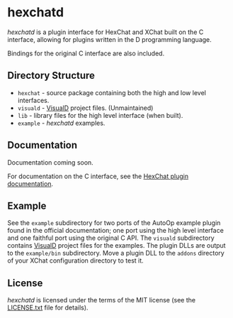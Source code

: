 # hexchatd
*hexchatd* is a plugin interface for HexChat and XChat built on the C interface,
allowing for plugins written in the D programming language.

Bindings for the original C interface are also included.

## Directory Structure

 * `hexchat` - source package containing both the high and low level interfaces.
 * `visuald` - [VisualD](http://www.dsource.org/projects/visuald) project files. (Unmaintained)
 * `lib` - library files for the high level interface (when built).
 * `example` - *hexchatd* examples.

## Documentation
Documentation coming soon.

For documentation on the C interface, see the
[HexChat plugin documentation](https://github.com/hexchat/hexchat/wiki/Plugins).

## Example
See the `example` subdirectory for two ports of the AutoOp example plugin found
in the official documentation; one port using the high level interface and one faithful port using the original C API.
The `visuald` subdirectory contains [VisualD](http://www.dsource.org/projects/visuald)
project files for the examples. The plugin DLLs are output to the `example/bin` subdirectory.
Move a plugin DLL to the `addons` directory of your XChat configuration directory to test it.

## License
*hexchatd* is licensed under the terms of the MIT license (see the [LICENSE.txt](https://github.com/JakobOvrum/xchatd/blob/master/LICENSE.txt) file for details).
